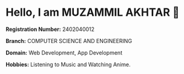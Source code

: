# Hello, I am **MUZAMMIL AKHTAR** 👋

**Registration Number:** 2402040012 

**Branch:** COMPUTER SCIENCE AND ENGINEERING

**Domain:** Web Development, App Development 

**Hobbies:** Listening to Music and Watching Anime.